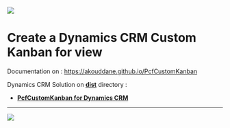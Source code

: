 ![](https://akouddane.github.io/PcfCustomKanban/images/logo_md.png)

# Create a Dynamics CRM Custom Kanban for view 

Documentation on : https://akouddane.github.io/PcfCustomKanban

Dynamics CRM Solution on **[dist](https://github.com/Akouddane/EasyPlugins/tree/master/dist)** directory : 
* **[PcfCustomKanban for Dynamics CRM](https://github.com/Akouddane/EasyPlugins/raw/master/dist/PcfCustomKanban_1_0_0_1_managed)**
---

![](https://akouddane.github.io/PcfCustomKanban/images/kanban_demo1.png)
